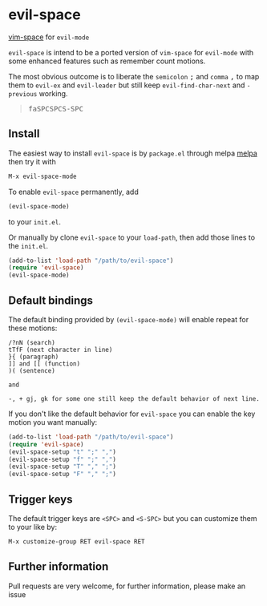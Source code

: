 # evil-space

[vim-space](https://github.com/linktohack/vim-space) for `evil-mode`

`evil-space` is intend to be a ported version of `vim-space` for `evil-mode`
with some enhanced features such as remember count motions.

The most obvious outcome is to liberate the `semicolon` <kbd>;</kbd> and
`comma` <kbd>,</kbd> to map them to `evil-ex` and `evil-leader` but still keep
`evil-find-char-next` and `-previous` working.

> <kbd>f</kbd><kbd>a</kbd><kbd>SPC</kbd><kbd>SPC</kbd><kbd>S-SPC</kbd>

## Install

The easiest way to install `evil-space` is by `package.el` through melpa
[melpa](http://melpa.milkbox.net/#/getting-started) then try it with

```lisp
M-x evil-space-mode
```

To enable `evil-space` permanently, add

```lisp
(evil-space-mode)
```

to your `init.el`.

Or manually by clone `evil-space` to your `load-path`, then add those
lines to the `init.el`.

```lisp
(add-to-list 'load-path "/path/to/evil-space")
(require 'evil-space)
(evil-space-mode)
```

## Default bindings

The default binding provided by `(evil-space-mode)` will enable repeat
for these motions:

```
/?nN (search)
tTfF (next character in line)
}{ (paragraph)
]] and [[ (function)
)( (sentence)

and

-, + gj, gk for some one still keep the default behavior of next line.

```

If you don't like the default behavior for `evil-space` you can
enable the key motion you want manually:

```lisp
(add-to-list 'load-path "/path/to/evil-space")
(require 'evil-space)
(evil-space-setup "t" ";" ",")
(evil-space-setup "f" ";" ",")
(evil-space-setup "T" "," ";")
(evil-space-setup "F" "," ";")
```

## Trigger keys

The default trigger keys are `<SPC>` and `<S-SPC>` but you can
customize them to your like by:

```lisp
M-x customize-group RET evil-space RET
```

## Further information

Pull requests are very welcome, for further information, please make an
issue
